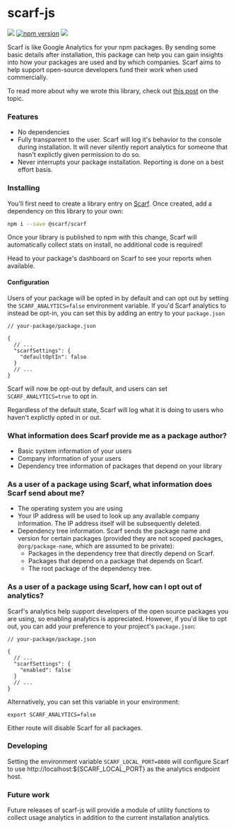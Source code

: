 # scarf-js

![](https://github.com/scarf-sh/scarf-js/workflows/CI/badge.svg)
[![npm version](https://badge.fury.io/js/%40scarf%2Fscarf.svg)](https://badge.fury.io/js/%40scarf%2Fscarf)
![](https://img.shields.io/npm/dw/@scarf/scarf)

Scarf is like Google Analytics for your npm packages. By sending some basic
details after installation, this package can help you can gain insights into how
your packages are used and by which companies. Scarf aims to help support
open-source developers fund their work when used commercially.

To read more about why we wrote this library, check out [this post](https://github.com/scarf-sh/scarf-js/blob/master/WHY.org) on the topic.

### Features

- No dependencies
- Fully transparent to the user. Scarf will log it's behavior to the console
  during installation. It will never silently report analytics for someone that
  hasn't explictly given permission to do so.
- Never interrupts your package installation. Reporting is done on a best effort basis.

### Installing

You'll first need to create a library entry on [Scarf](https://scarf.sh). Once
created, add a dependency on this library to your own:

```bash
npm i --save @scarf/scarf
```

Once your library is published to npm with this change, Scarf will automatically
collect stats on install, no additional code is required!

Head to your package's dashboard on Scarf to see your reports when available.

#### Configuration

Users of your package will be opted in by default and can opt out by setting the
`SCARF_ANALYTICS=false` environment variable. If you'd Scarf analytics to
instead be opt-in, you can set this by adding an entry to your `package.json`


```json5
// your-package/package.json

{
  // ...
  "scarfSettings": {
    "defaultOptIn": false
  }
  // ...
}
```

Scarf will now be opt-out by default, and users can set `SCARF_ANALYTICS=true`
to opt in.

Regardless of the default state, Scarf will log what it is doing to users who
haven't explictly opted in or out.

### What information does Scarf provide me as a package author?

- Basic system information of your users
- Company information of your users
- Dependency tree information of packages that depend on your library

### As a user of a package using Scarf, what information does Scarf send about me?

- The operating system you are using
- Your IP address will be used to look up any available company information. The
  IP address itself will be subsequently deleted.
- Dependency tree information. Scarf sends the package name and version for
  certain packages (provided they are not scoped packages, `@org/package-name`,
  which are assumed to be private):
  - Packages in the dependency tree that directly depend on
  Scarf.
  - Packages that depend on a package that depends on Scarf.
  - The root package of the dependency tree.
### As a user of a package using Scarf, how can I opt out of analytics?

Scarf's analytics help support developers of the open source packages you are
using, so enabling analytics is appreciated. However, if you'd like to opt out,
you can add your preference to your project's `package.json`:

```json5
// your-package/package.json

{
  // ...
  "scarfSettings": {
    "enabled": false
  }
  // ...
}
```

Alternatively, you can set this variable in your environment:

```shell
export SCARF_ANALYTICS=false
```

Either route will disable Scarf for all packages.

### Developing

Setting the environment variable `SCARF_LOCAL_PORT=8080` will configure Scarf to
use http://localhost:${SCARF_LOCAL_PORT} as the analytics endpoint host.

### Future work

Future releases of scarf-js will provide a module of utility functions to
collect usage analytics in addition to the current installation analytics.
